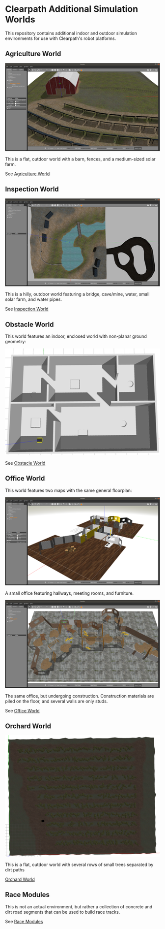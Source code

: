 # Clearpath Additional Simulation Worlds

This repository contains additional indoor and outdoor simulation environments for use with Clearpath's robot platforms.

## Agriculture World

![Agriculture World](cpr_agriculture_gazebo/docs/agriculture_world.png "Agriculture World")

This is a flat, outdoor world with a barn, fences, and a medium-sized solar farm.

See [Agriculture World](cpr_agriculture_gazebo/docs/README.md)

## Inspection World

![Inspection World](cpr_inspection_gazebo/docs/inspection_world.png "Inpsection World")

This is a hilly, outdoor world featuring a bridge, cave/mine, water, small solar farm, and water pipes.

See [Inspection World](cpr_inspection_gazebo/docs/README.md)

## Obstacle World

This world features an indoor, enclosed world with non-planar ground geometry:

![Obstacle World](cpr_obstacle_gazebo/docs/obstacle-world.png "Obstacle World")

See [Obstacle World](cpr_obstacle_gazebo/docs/README.md)

## Office World

This world features two maps with the same general floorplan:

![Office World](cpr_office_gazebo/docs/office_world.png "Office World")

A small office featuring hallways, meeting rooms, and furniture.

![Office World](cpr_office_gazebo/docs/construction_world.png "Construction World")

The same office, but undergoing construction. Construction materials are piled on the floor, and several walls are
only studs.

See [Office World](cpr_office_gazebo/docs/README.md)

## Orchard World

![Orchard World](cpr_orchard_gazebo/docs/whole-world.png "Orchard World")

This is a flat, outdoor world with several rows of small trees separated by dirt paths

[Orchard World](cpr_orchard_gazebo/docs/README.md)

## Race Modules

This is not an actual environment, but rather a collection of concrete and dirt road segments that can be used
to build race tracks.

See [Race Modules](cpr_race_modules/docs/README.md)

